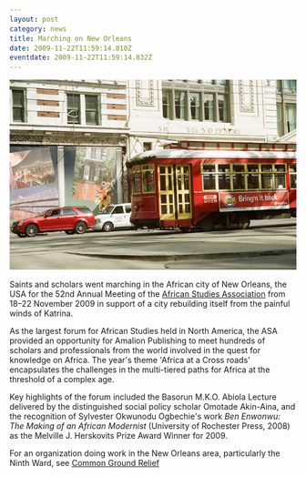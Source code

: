 ```yaml
---
layout: post
category: news
title: Marching on New Orleans
date: 2009-11-22T11:59:14.810Z
eventdate: 2009-11-22T11:59:14.832Z
---
```

![View of the historic Streetcar, New Orleans](../uploads/nolatram.jpg "View of the historic Streetcar, New Orleans")

Saints and scholars went marching in the African city of New Orleans, the USA for the 52nd Annual Meeting of the [African Studies Association](http://www.africanstudies.org/ "ASA") from 18–22 November 2009 in support of a city rebuilding itself from the painful winds of Katrina.

As the largest forum for African Studies held in North America, the ASA provided an opportunity for Amalion Publishing to meet hundreds of scholars and professionals from the world involved in the quest for knowledge on Africa. The year's theme 'Africa at a Cross roads' encapsulates the challenges in the multi-tiered paths for Africa at the threshold of a complex age.

Key highlights of the forum included the Basorun M.K.O. Abiola Lecture delivered by the distinguished social policy scholar Omotade Akin-Aina, and the recognition of Sylvester Okwunodu Ogbechie's work *Ben Enwonwu: The Making of an African Modernist* (University of Rochester Press, 2008) as the Melville J. Herskovits Prize Award Winner for 2009.

For an organization doing work in the New Orleans area, particularly the Ninth Ward, see [Common Ground Relief](http://www.commongroundrelief.org/ "Common Ground")